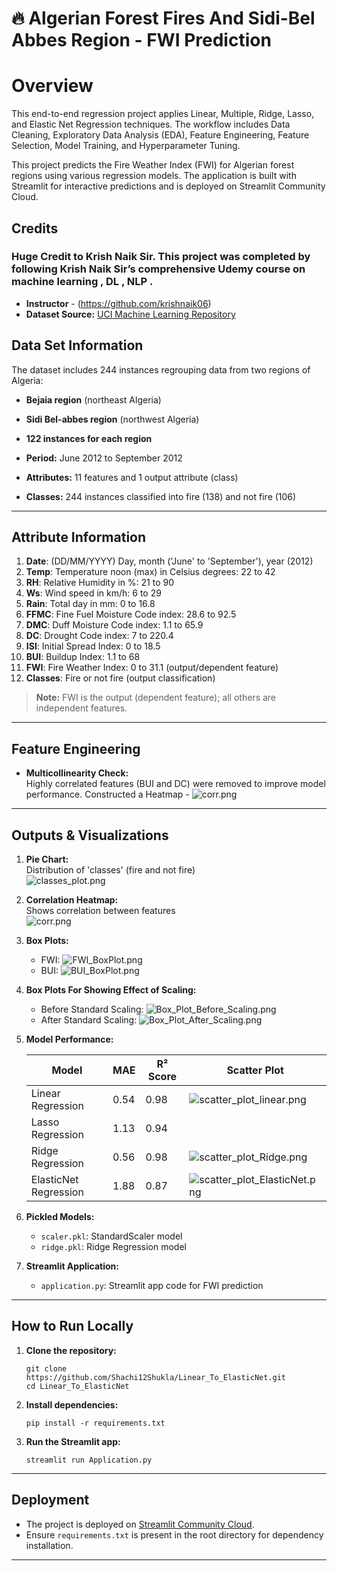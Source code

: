 # 🔥 Algerian Forest Fires And Sidi-Bel Abbes Region - FWI Prediction
# Overview 
This end-to-end regression project applies Linear, Multiple, Ridge, Lasso, and Elastic Net Regression techniques. The workflow includes Data Cleaning, Exploratory Data Analysis (EDA), Feature Engineering, Feature Selection, Model Training, and Hyperparameter Tuning.

This project predicts the Fire Weather Index (FWI) for Algerian forest regions using various regression models. The application is built with Streamlit for interactive predictions and is deployed on Streamlit Community Cloud.

## Credits
### Huge Credit to Krish Naik Sir. This project was completed by following Krish Naik Sir’s comprehensive Udemy course on machine learning , DL , NLP .
- **Instructor** - (https://github.com/krishnaik06)
- **Dataset Source:** [UCI Machine Learning Repository](https://archive.ics.uci.edu/dataset/547/algerian+forest+fires+dataset)


## Data Set Information

The dataset includes 244 instances regrouping data from two regions of Algeria:
- **Bejaia region** (northeast Algeria)
- **Sidi Bel-abbes region** (northwest Algeria)

- **122 instances for each region**
- **Period:** June 2012 to September 2012
- **Attributes:** 11 features and 1 output attribute (class)
- **Classes:** 244 instances classified into fire (138) and not fire (106)

---

## Attribute Information

1. **Date**: (DD/MM/YYYY) Day, month ('June' to 'September'), year (2012)
2. **Temp**: Temperature noon (max) in Celsius degrees: 22 to 42
3. **RH**: Relative Humidity in %: 21 to 90
4. **Ws**: Wind speed in km/h: 6 to 29
5. **Rain**: Total day in mm: 0 to 16.8
6. **FFMC**: Fine Fuel Moisture Code index: 28.6 to 92.5
7. **DMC**: Duff Moisture Code index: 1.1 to 65.9
8. **DC**: Drought Code index: 7 to 220.4
9. **ISI**: Initial Spread Index: 0 to 18.5
10. **BUI**: Buildup Index: 1.1 to 68
11. **FWI**: Fire Weather Index: 0 to 31.1 (output/dependent feature)
12. **Classes**: Fire or not fire (output classification)

> **Note:** FWI is the output (dependent feature); all others are independent features.

---

## Feature Engineering

- **Multicollinearity Check:**  
  Highly correlated features (BUI and DC) were removed to improve model performance.
  Constructed a Heatmap - ![corr.png](corr.png)
   
---

## Outputs & Visualizations

1. **Pie Chart:**  
   Distribution of 'classes' (fire and not fire)  
   ![classes_plot.png](classes_plot.png)

2. **Correlation Heatmap:**  
   Shows correlation between features  
   ![corr.png](corr.png)

3. **Box Plots:**  
   - FWI: ![FWI_BoxPlot.png](FWI_BoxPlot.png)  
   - BUI: ![BUI_BoxPlot.png](BUI_BoxPlot.png)

4. **Box Plots For Showing Effect of Scaling:**  
   - Before Standard Scaling: ![Box_Plot_Before_Scaling.png](Box_Plot_Before_Scaling.png)  
   - After Standard Scaling: ![Box_Plot_After_Scaling.png](Box_Plot_After_Scaling.png)

5. **Model Performance:**

   | Model                | MAE  | R² Score | Scatter Plot                |
   |----------------------|------|----------|-----------------------------|
   | Linear Regression    | 0.54 | 0.98     | ![scatter_plot_linear.png](scatter_plot_linear.png) |
   | Lasso Regression     | 1.13 | 0.94     |                             |
   | Ridge Regression     | 0.56 | 0.98     | ![scatter_plot_Ridge.png](scatter_plot_Ridge.png)   |
   | ElasticNet Regression| 1.88 | 0.87     | ![scatter_plot_ElasticNet.png](scatter_plot_ElasticNet.png) |

6. **Pickled Models:**  
   - `scaler.pkl`: StandardScaler model  
   - `ridge.pkl`: Ridge Regression model

7. **Streamlit Application:**  
   - `application.py`: Streamlit app code for FWI prediction

---

## How to Run Locally

1. **Clone the repository:**
   ```
   git clone https://github.com/Shachi12Shukla/Linear_To_ElasticNet.git
   cd Linear_To_ElasticNet
   ```

2. **Install dependencies:**
   ```
   pip install -r requirements.txt
   ```

3. **Run the Streamlit app:**
   ```
   streamlit run Application.py
   ```

---

## Deployment

- The project is deployed on [Streamlit Community Cloud](https://streamlit.io/cloud).
- Ensure `requirements.txt` is present in the root directory for dependency installation.

---



